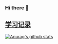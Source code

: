 ### Hi there 👋

## [学习记录](https://github.com/wh2887/wh2887/issues)

[![Anurag's github stats](https://github-readme-stats.vercel.app/api?username=wh2887)](https://github.com/anuraghazra/github-readme-stats)
